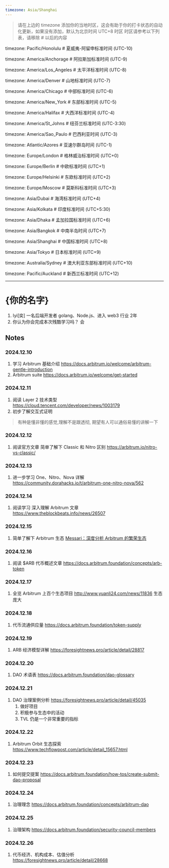 ```yaml
---
timezone: Asia/Shanghai
---
```


> 请在上边的 timezone 添加你的当地时区，这会有助于你的打卡状态的自动化更新，如果没有添加，默认为北京时间 UTC+8 时区
> 时区请参考以下列表，请移除 # 以后的内容

timezone: Pacific/Honolulu # 夏威夷-阿留申标准时间 (UTC-10)

timezone: America/Anchorage # 阿拉斯加标准时间 (UTC-9)

timezone: America/Los_Angeles # 太平洋标准时间 (UTC-8)

timezone: America/Denver # 山地标准时间 (UTC-7)

timezone: America/Chicago # 中部标准时间 (UTC-6)

timezone: America/New_York # 东部标准时间 (UTC-5)

timezone: America/Halifax # 大西洋标准时间 (UTC-4)

timezone: America/St_Johns # 纽芬兰标准时间 (UTC-3:30)

timezone: America/Sao_Paulo # 巴西利亚时间 (UTC-3)

timezone: Atlantic/Azores # 亚速尔群岛时间 (UTC-1)

timezone: Europe/London # 格林威治标准时间 (UTC+0)

timezone: Europe/Berlin # 中欧标准时间 (UTC+1)

timezone: Europe/Helsinki # 东欧标准时间 (UTC+2)

timezone: Europe/Moscow # 莫斯科标准时间 (UTC+3)

timezone: Asia/Dubai # 海湾标准时间 (UTC+4)

timezone: Asia/Kolkata # 印度标准时间 (UTC+5:30)

timezone: Asia/Dhaka # 孟加拉国标准时间 (UTC+6)

timezone: Asia/Bangkok # 中南半岛时间 (UTC+7)

timezone: Asia/Shanghai # 中国标准时间 (UTC+8)

timezone: Asia/Tokyo # 日本标准时间 (UTC+9)

timezone: Australia/Sydney # 澳大利亚东部标准时间 (UTC+10)

timezone: Pacific/Auckland # 新西兰标准时间 (UTC+12)

---

# {你的名字}

1. Iyi[奕] 一名后端开发者 golang、Node.js、进入 web3 行业 2年
2. 你认为你会完成本次残酷学习吗？ 会

## Notes

<!-- Content_START -->

### 2024.12.10

1. 学习 Arbitrum 基础介绍 https://docs.arbitrum.io/welcome/arbitrum-gentle-introduction
2. Arbitrum suite https://docs.arbitrum.io/welcome/get-started

### 2024.12.11

1. 阅读 Layer 2 技术类型 https://cloud.tencent.com/developer/news/1003179
2. 初步了解交互式证明
> 有种是懂非懂的感觉,理解不是跟透彻, 期望有人可以通俗易懂的讲解一下

### 2024.12.12

1. 阅读官方文章 简单了解下 Classic 和 Nitro 区别 https://arbitrum.io/nitro-vs-classic/

### 2024.12.13

1. 进一步学习 One、Nitro、Nova 详解 https://community.dorahacks.io/t/arbitrum-one-nitro-nova/562

### 2024.12.14

1. 阅读学习 深入理解 Arbitrum 文章 https://www.theblockbeats.info/news/26507

### 2024.12.15

1. 简单了解下 Arbitrum 生态 [Messari：深度分析 Arbitrum 的繁荣生态](https://www.theblockbeats.info/news/35982)

### 2024.12.16

1. 阅读 $ARB 代币概述文章  https://docs.arbitrum.foundation/concepts/arb-token

### 2024.12.17

1. 全览 Arbitrum 上百个生态项目 http://www.yuanli24.com/news/11836 生态庞大

### 2024.12.18

1. 代币流通供应量 https://docs.arbitrum.foundation/token-supply

### 2024.12.19

1. ARB 经济模型详解 https://foresightnews.pro/article/detail/28817

### 2024.12.20

1. DAO 术语表 https://docs.arbitrum.foundation/dao-glossary

### 2024.12.21

1. DAO 治理案例分析 https://foresightnews.pro/article/detail/45035
   1. 做好项目
   2. 积极参与生态中的活动
   3. TVL 仍是一个非常重要的指标

### 2024.12.22

1. Arbitrum Orbit 生态探索 https://www.techflowpost.com/article/detail_15657.html

### 2024.12.23

1. 如何提交提案 https://docs.arbitrum.foundation/how-tos/create-submit-dao-proposal

### 2024.12.24

1. 治理理念 https://docs.arbitrum.foundation/concepts/arbitrum-dao

### 2024.12.25

1. 治理架构 https://docs.arbitrum.foundation/security-council-members

### 2024.12.26

1. 代币经济、机构成本、估值分析 https://foresightnews.pro/article/detail/28668


<!-- Content_END -->

